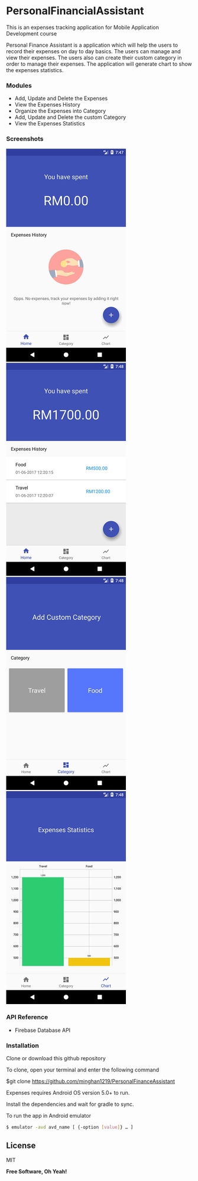 # PersonalFinancialAssistant
This is an expenses tracking application for Mobile Application Development course

Personal Finance Assistant is a application which will help the users to record their expenses on day to day basics. The users can manage and view their expenses. The users also can create their custom category in order to manage their expenses. The application will generate chart to show the expenses statistics. 


### Modules

  - Add, Update and Delete the Expenses
  - View the Expenses History
  - Organize the Expenses into Category
  - Add, Update and Delete the custom Category
  - View the Expenses Statistics

### Screenshots

![Alt text](/photos/1.png?raw=true "")
![Alt text](/photos/2.png?raw=true "")
![Alt text](/photos/3.png?raw=true "")
![Alt text](/photos/4.png?raw=true "")

### API Reference

  - Firebase Database API

### Installation

Clone or download this github repository

To clone, open your terminal and enter the following command

$git clone https://github.com/minghan1219/PersonalFinanceAssistant

Expenses requires Android OS version 5.0+ to run.

Install the dependencies and wait for gradle to sync.


To run the app in Android emulator

```sh
$ emulator -avd avd_name [ {-option [value]} … ]
```


License
----

MIT


**Free Software, Oh Yeah!**

